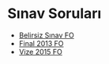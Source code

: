 # Sınav Soruları

- [Belirsiz Sınav FO](./S%C4%B1nav%20Sorular%C4%B1/Belirsiz%20S%C4%B1nav%20FO.pdf)
- [Final 2013 FO](./S%C4%B1nav%20Sorular%C4%B1/Final%202013%20FO.pdf)
- [Vize 2015 FO](./S%C4%B1nav%20Sorular%C4%B1/Vize%202015%20FO.pdf)
